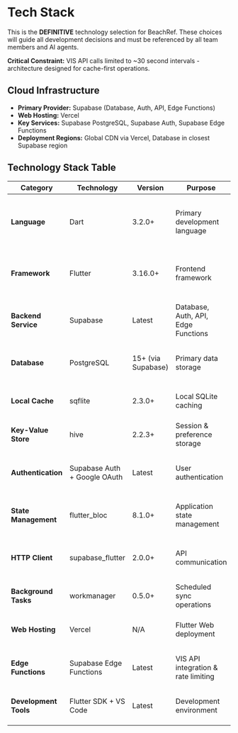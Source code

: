 # Tech Stack

This is the **DEFINITIVE** technology selection for BeachRef. These choices will guide all development decisions and must be referenced by all team members and AI agents.

**Critical Constraint:** VIS API calls limited to ~30 second intervals - architecture designed for cache-first operations.

## Cloud Infrastructure
- **Primary Provider:** Supabase (Database, Auth, API, Edge Functions)
- **Web Hosting:** Vercel 
- **Key Services:** Supabase PostgreSQL, Supabase Auth, Supabase Edge Functions
- **Deployment Regions:** Global CDN via Vercel, Database in closest Supabase region

## Technology Stack Table

| Category | Technology | Version | Purpose | Rationale |
|----------|------------|---------|---------|-----------|
| **Language** | Dart | 3.2.0+ | Primary development language | Flutter's native language, cross-platform capability |
| **Framework** | Flutter | 3.16.0+ | Frontend framework | Cross-platform web/mobile, single codebase |
| **Backend Service** | Supabase | Latest | Database, Auth, API, Edge Functions | Rapid development, PostgreSQL, real-time capabilities |
| **Database** | PostgreSQL | 15+ (via Supabase) | Primary data storage | Relational data, FIVB integration requirements |
| **Local Cache** | sqflite | 2.3.0+ | Local SQLite caching | Essential for 30s API gaps, offline capability |
| **Key-Value Store** | hive | 2.2.3+ | Session & preference storage | Fast local storage, user settings |
| **Authentication** | Supabase Auth + Google OAuth | Latest | User authentication | Easy setup, secure, future FIVB integration path |
| **State Management** | flutter_bloc | 8.1.0+ | Application state management | Industry standard, testable, scalable |
| **HTTP Client** | supabase_flutter | 2.0.0+ | API communication | Official Supabase client, real-time subscriptions |
| **Background Tasks** | workmanager | 0.5.0+ | Scheduled sync operations | Critical for respecting 30s API limits |
| **Web Hosting** | Vercel | N/A | Flutter Web deployment | Optimized for static sites, GitHub integration |
| **Edge Functions** | Supabase Edge Functions | Latest | VIS API integration & rate limiting | Server-side logic, API proxying, data transformation |
| **Development Tools** | Flutter SDK + VS Code | Latest | Development environment | Official tooling, excellent debugging |
